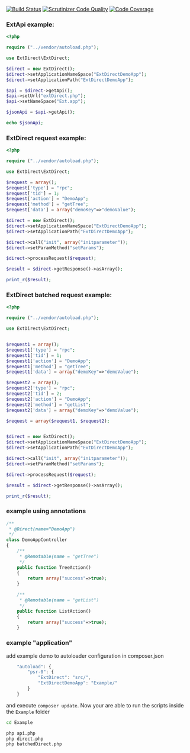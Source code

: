[![Build Status](https://travis-ci.org/dittertp/ExtDirect.svg?branch=master)](https://travis-ci.org/dittertp/ExtDirect)
 [![Scrutinizer Code Quality](https://scrutinizer-ci.com/g/dittertp/ExtDirect/badges/quality-score.png?b=master)](https://scrutinizer-ci.com/g/dittertp/ExtDirect/?branch=master)
 [![Code Coverage](https://scrutinizer-ci.com/g/dittertp/ExtDirect/badges/coverage.png?b=master)](https://scrutinizer-ci.com/g/dittertp/ExtDirect/?branch=master)

### ExtApi example:

``` php
<?php

require ("../vendor/autoload.php");

use ExtDirect\ExtDirect;

$direct = new ExtDirect();
$direct->setApplicationNameSpace("ExtDirectDemoApp");
$direct->setApplicationPath("ExtDirectDemoApp");

$api = $direct->getApi();
$api->setUrl("extDirect.php");
$api->setNameSpace("Ext.app");

$jsonApi = $api->getApi();

echo $jsonApi;
```

### ExtDirect request example:

``` php
<?php

require ("../vendor/autoload.php");

use ExtDirect\ExtDirect;

$request = array();
$request['type'] = "rpc";
$request['tid'] = 1;
$request['action'] = "DemoApp";
$request['method'] = "getTree";
$request['data'] = array("demoKey"=>"demoValue");

$direct = new ExtDirect();
$direct->setApplicationNameSpace("ExtDirectDemoApp");
$direct->setApplicationPath("ExtDirectDemoApp");

$direct->call("init", array("initparameter"));
$direct->setParamMethod("setParams");

$direct->processRequest($request);

$result = $direct->getResponse()->asArray();

print_r($result);
```

### ExtDirect batched request example:

``` php
<?php

require ("../vendor/autoload.php");

use ExtDirect\ExtDirect;


$request1 = array();
$request1['type'] = "rpc";
$request1['tid'] = 1;
$request1['action'] = "DemoApp";
$request1['method'] = "getTree";
$request1['data'] = array("demoKey"=>"demoValue");

$request2 = array();
$request2['type'] = "rpc";
$request2['tid'] = 2;
$request2['action'] = "DemoApp";
$request2['method'] = "getList";
$request2['data'] = array("demoKey"=>"demoValue");

$request = array($request1, $request2);


$direct = new ExtDirect();
$direct->setApplicationNameSpace("ExtDirectDemoApp");
$direct->setApplicationPath("ExtDirectDemoApp");

$direct->call("init", array("initparameter"));
$direct->setParamMethod("setParams");

$direct->processRequest($request);

$result = $direct->getResponse()->asArray();

print_r($result);
```


### example using annotations

``` php
/**
 * @Direct(name="DemoApp")
 */
class DemoAppController
{
    /**
     * @Remotable(name = "getTree")
     */
    public function TreeAction()
    {
        return array("success"=>true);
    }

    /**
     * @Remotable(name = "getList")
     */
    public function ListAction()
    {
        return array("success"=>true);
    }
```

### example "application"

add example demo to autoloader configuration in composer.json

``` js
    "autoload": {
        "psr-0": {
            "ExtDirect": "src/",
            "ExtDirectDemoApp": "Example/"
        }
    }
```

and execute ``composer update``. Now your are able to run the scripts inside the ``Example`` folder

``` bash
cd Example

php api.php
php direct.php
php batchedDirect.php

```





